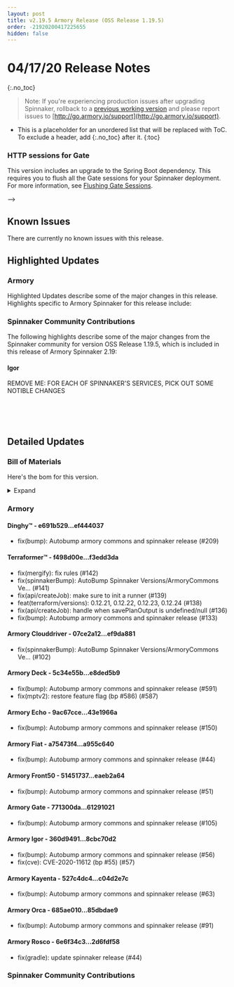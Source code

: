 ```yaml
---
layout: post
title: v2.19.5 Armory Release (OSS Release 1.19.5)
order: -21920200417225655
hidden: false
---
```


# 04/17/20 Release Notes
{:.no_toc}

> Note: If you're experiencing production issues after upgrading Spinnaker, rollback to a [previous working version](http://docs.armory.io/admin-guides/troubleshooting/#i-upgraded-spinnaker-and-it-is-no-longer-responding-how-do-i-rollback) and please report issues to [http://go.armory.io/support](http://go.armory.io/support).

* This is a placeholder for an unordered list that will be replaced with ToC. To exclude a header, add {:.no_toc} after it.
{:toc}

<!--
## Breaking Changes
<!--
most of the time this will be empty, however we're leaving this section for a consistent format.
-->
### HTTP sessions for Gate
This version includes an upgrade to the Spring Boot dependency. This requires you to flush all the Gate sessions for your Spinnaker deployment. For more information, see [Flushing Gate Sessions](https://kb.armory.io/admin/flush-gate-sessions/).

-->



## Known Issues
There are currently no known issues with this release.

<!-- example format of a known issue
### Igor wants his name to be changed to eye-gor
Igor (pronounced "eye-gor" /ˈaɪɡɔːr/)[1] is a fictional character in the 1974 film Young Frankenstein and its 2007 musical adaptation. He is the hunchbacked assistant of Dr. Frederick Frankenstein, and the grandson of Igor, the original assistant of Frederick's grandfather, Victor Frankenstein.

**Symptoms:**
Calling eye-gor by Igor will invoke his wrath

**Fix:**
Call eye-gor by eye-gor
-->



## Highlighted Updates
### Armory
Highlighted Updates describe some of the major changes in this release. Highlights specific to Armory Spinnaker for this release include:

<!-- format should look something like this
**Policy Engine**

Armory's Policy Engine ....


**CVEs**

Addressed a number of CVEs found within the Spinnaker services.
-->



###  Spinnaker Community Contributions
The following highlights describe some of the major changes from the Spinnaker community for version OSS Release 1.19.5, which is included in this release of Armory Spinnaker 2.19:


#### Igor
REMOVE ME: FOR EACH OF SPINNAKER'S SERVICES, PICK OUT SOME NOTIBLE CHANGES

<!-- An example of a problem
Igor added ..... which does.....

**Symptoms:**
**Fix:**
-->



<br><br><br>

## Detailed Updates

### Bill of Materials
Here's the bom for this version.
<details><summary>Expand</summary>
<pre class="highlight">
<code>version: 2.19.5-rc.1
timestamp: "2020-04-17 22:46:33"
services:
  clouddriver:
    commit: ef9da881
    version: 2.19.7
  echo:
    commit: 43e1966a
    version: 2.19.8
  fiat:
    commit: a955c640
    version: 2.19.4
  front50:
    commit: eaeb2a64
    version: 2.19.5
  gate:
    commit: 61291021
    version: 2.19.4
  igor:
    commit: 8cbc70d2
    version: 2.19.5
  orca:
    commit: 85dbdae9
    version: 2.19.8
  rosco:
    commit: 2d6fdf58
    version: 2.19.4
  deck:
    commit: e8ded5b9
    version: 2.19.4
  dinghy:
    commit: ef444037
    version: 2.19.5
  terraformer:
    commit: f3edd3da
    version: 1.0.6
  kayenta:
    commit: c04d2e7c
    version: 2.19.4
  monitoring-daemon:
    version: 0.16.1-7d506f0-rc1
  monitoring-third-party:
    version: 0.16.1-7d506f0-rc1
dependencies:
  redis:
    version: 2:2.8.4-2
artifactSources:
  dockerRegistry: docker.io/armory</code>
</pre>
</details>



### Armory
#### Dinghy&trade; - e691b529...ef444037
 - fix(bump): Autobump armory commons and spinnaker release (#209)

#### Terraformer&trade; - f498d00e...f3edd3da
 - fix(mergify): fix rules (#142)
 - fix(spinnakerBump): AutoBump Spinnaker Versions/ArmoryCommons Ve… (#141)
 - fix(api/createJob): make sure to init a runner (#139)
 - feat(terraform/versions): 0.12.21, 0.12.22, 0.12.23, 0.12.24 (#138)
 - fix(api/createJob): handle when savePlanOutput is undefined/null (#136)
 - fix(bump): Autobump armory commons and spinnaker release (#133)

#### Armory Clouddriver  - 07ce2a12...ef9da881
 - fix(spinnakerBump): AutoBump Spinnaker Versions/ArmoryCommons Ve… (#102)

#### Armory Deck  - 5c34e55b...e8ded5b9
 - fix(bump): Autobump armory commons and spinnaker release (#591)
 - fix(mptv2): restore feature flag (bp #586) (#587)

#### Armory Echo  - 9ac67cce...43e1966a
 - fix(bump): Autobump armory commons and spinnaker release (#150)

#### Armory Fiat  - a75473f4...a955c640
 - fix(bump): Autobump armory commons and spinnaker release (#44)

#### Armory Front50  - 51451737...eaeb2a64
 - fix(bump): Autobump armory commons and spinnaker release (#51)

#### Armory Gate  - 771300da...61291021
 - fix(bump): Autobump armory commons and spinnaker release (#105)

#### Armory Igor  - 360d9491...8cbc70d2
 - fix(bump): Autobump armory commons and spinnaker release (#56)
 - fix(cve): CVE-2020-11612 (bp #55) (#57)

#### Armory Kayenta  - 527c4dc4...c04d2e7c
 - fix(bump): Autobump armory commons and spinnaker release (#63)

#### Armory Orca  - 685ae010...85dbdae9
 - fix(bump): Autobump armory commons and spinnaker release (#91)

#### Armory Rosco  - 6e6f34c3...2d6fdf58
 - fix(gradle): update spinnaker release (#44)



###  Spinnaker Community Contributions
<!-- UNCOMMENT ME and add these by hand:
See the Open Source Spinnaker Release Notes for the versions included in this release:

[Spinnaker's v1.8.0](https://www.spinnaker.io/community/releases/versions/1-8-0-changelog#individual-service-changes)  
[Spinnaker's v1.8.1](https://www.spinnaker.io/community/releases/versions/1-8-1-changelog#individual-service-changes)  
